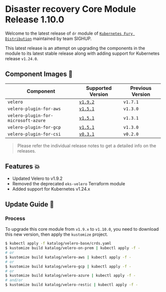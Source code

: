 # Disaster recovery Core Module Release 1.10.0

Welcome to the latest release of `dr` module of [`Kubernetes Fury
Distribution`](https://github.com/sighupio/fury-distribution) maintained by team
SIGHUP.

This latest release is an attempt on upgrading the components in the module to
its latest stable release along with adding support for Kubernetes release `v1.24.0`.

## Component Images 🚢

| Component                           | Supported Version                                                                                 | Previous Version |
|-------------------------------------|---------------------------------------------------------------------------------------------------|------------------|
| `velero`                            | [`v1.9.2`](https://github.com/vmware-tanzu/velero/releases/tag/v1.9.2)                            | `v1.7.1`         |
| `velero-plugin-for-aws`             | [`v1.5.1`](https://github.com/vmware-tanzu/velero-plugin-for-aws/releases/tag/v1.5.1)             | `v1.3.0`         |
| `velero-plugin-for-microsoft-azure` | [`v1.5.1`](https://github.com/vmware-tanzu/velero-plugin-for-microsoft-azure/releases/tag/v1.5.1) | `v1.3.1`         |
| `velero-plugin-for-gcp`             | [`v1.5.1`](https://github.com/vmware-tanzu/velero-plugin-for-gcp/releases/tag/v1.5.1)             | `v1.3.0`         |
| `velero-plugin-for-csi`             | [`v0.3.1`](https://github.com/vmware-tanzu/velero-plugin-for-csi/releases/tag/v0.3.1)             | `v0.2.0`         |

> Please refer the individual release notes to get a detailed info on the
> releases.

## Features 💥

- Updated Velero to v1.9.2
- Removed the deprecated `eks-velero` Terraform module
- Added support for Kubernetes v1.24.x

## Update Guide 🦮

### Process

To upgrade this core module from `v1.9.x` to `v1.10.0`, you need to download this new version, then apply the `kustomize` project.

```bash
$ kubectl apply -f katalog/velero-base/crds.yaml
$ kustomize build katalog/velero-on-prem | kubectl apply -f -
# or
$ kustomize build katalog/velero-aws | kubectl apply -f -
# or
$ kustomize build katalog/velero-gcp | kubectl apply -f -
# or
$ kustomize build katalog/velero-azure | kubectl apply -f -
# and/or
$ kustomize build katalog/velero-restic | kubectl apply -f -
```

